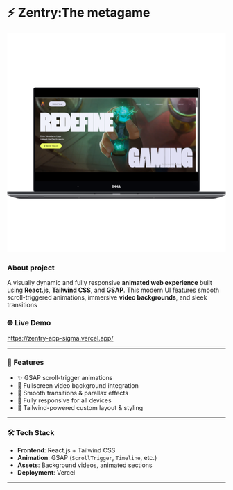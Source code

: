 # ⚡ Zentry:The metagame
![Dashboard Screenshot](Zentry.png)
### About project
A visually dynamic and fully responsive **animated web experience** built using **React.js**, **Tailwind CSS**, and **GSAP**. This modern UI features smooth scroll-triggered animations, immersive **video backgrounds**, and sleek transitions 


### 🌐 Live Demo

https://zentry-app-sigma.vercel.app/

---

### 🎯 Features

- ✨ GSAP scroll-trigger animations
- 🎥 Fullscreen video background integration
- 🎯 Smooth transitions & parallax effects
- 📱 Fully responsive for all devices
- 🎨 Tailwind-powered custom layout & styling

---

### 🛠 Tech Stack

- **Frontend**: React.js + Tailwind CSS  
- **Animation**: GSAP (`ScrollTrigger`, `Timeline`, etc.)  
- **Assets**: Background videos, animated sections  
- **Deployment**: Vercel

---
